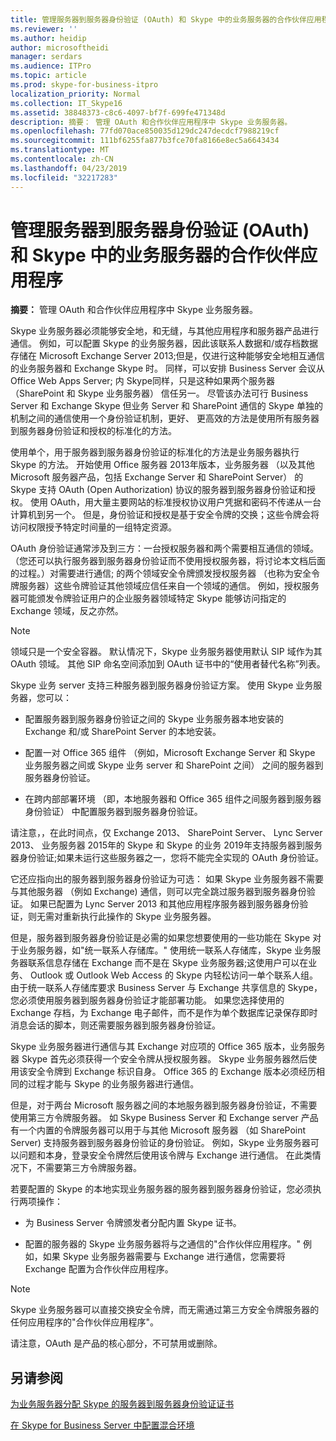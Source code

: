 ```yaml
---
title: 管理服务器到服务器身份验证 (OAuth) 和 Skype 中的业务服务器的合作伙伴应用程序
ms.reviewer: ''
ms.author: heidip
author: microsoftheidi
manager: serdars
ms.audience: ITPro
ms.topic: article
ms.prod: skype-for-business-itpro
localization_priority: Normal
ms.collection: IT_Skype16
ms.assetid: 38848373-c8c6-4097-bf7f-699fe471348d
description: 摘要： 管理 OAuth 和合作伙伴应用程序中 Skype 业务服务器。
ms.openlocfilehash: 77fd070ace850035d129dc247decdcf7988219cf
ms.sourcegitcommit: 111bf6255fa877b3fce70fa8166e8ec5a6643434
ms.translationtype: MT
ms.contentlocale: zh-CN
ms.lasthandoff: 04/23/2019
ms.locfileid: "32217283"
---
```

# <a name="manage-server-to-server-authentication-oauth-and-partner-applications-in-skype-for-business-server"></a>管理服务器到服务器身份验证 (OAuth) 和 Skype 中的业务服务器的合作伙伴应用程序
 
**摘要：** 管理 OAuth 和合作伙伴应用程序中 Skype 业务服务器。
  
Skype 业务服务器必须能够安全地，和无缝，与其他应用程序和服务器产品进行通信。 例如，可以配置 Skype 的业务服务器，因此该联系人数据和/或存档数据存储在 Microsoft Exchange Server 2013;但是，仅进行这种能够安全地相互通信的业务服务器和 Exchange Skype 时。 同样，可以安排 Business Server 会议从 Office Web Apps Server; 内 Skype同样，只是这种如果两个服务器 （SharePoint 和 Skype 业务服务器） 信任另一。 尽管该办法可行 Business Server 和 Exchange Skype 但业务 Server 和 SharePoint 通信的 Skype 单独的机制之间的通信使用一个身份验证机制，更好、 更高效的方法是使用所有服务器到服务器身份验证和授权的标准化的方法。
  
使用单个，用于服务器到服务器身份验证的标准化的方法是业务服务器执行 Skype 的方法。 开始使用 Office 服务器 2013年版本，业务服务器 （以及其他 Microsoft 服务器产品，包括 Exchange Server 和 SharePoint Server） 的 Skype 支持 OAuth (Open Authorization) 协议的服务器到服务器身份验证和授权。 使用 OAuth，用大量主要网站的标准授权协议用户凭据和密码不传递从一台计算机到另一个。 但是，身份验证和授权是基于安全令牌的交换；这些令牌会将访问权限授予特定时间量的一组特定资源。
  
OAuth 身份验证通常涉及到三方：一台授权服务器和两个需要相互通信的领域。 （您还可以执行服务器到服务器身份验证而不使用授权服务器，将讨论本文档后面的过程。）对需要进行通信; 的两个领域安全令牌颁发授权服务器 （也称为安全令牌服务器）这些令牌验证其他领域应信任来自一个领域的通信。 例如，授权服务器可能颁发令牌验证用户的企业服务器领域特定 Skype 能够访问指定的 Exchange 领域，反之亦然。
  
> [!NOTE]
> 领域只是一个安全容器。 默认情况下，Skype 业务服务器使用默认 SIP 域作为其 OAuth 领域。 其他 SIP 命名空间添加到 OAuth 证书中的“使用者替代名称”列表。 
  
Skype 业务 server 支持三种服务器到服务器身份验证方案。 使用 Skype 业务服务器，您可以：
  
- 配置服务器到服务器身份验证之间的 Skype 业务服务器本地安装的 Exchange 和/或 SharePoint Server 的本地安装。
    
- 配置一对 Office 365 组件 （例如，Microsoft Exchange Server 和 Skype 业务服务器之间或 Skype 业务 server 和 SharePoint 之间） 之间的服务器到服务器身份验证。
    
- 在跨内部部署环境 （即，本地服务器和 Office 365 组件之间服务器到服务器身份验证） 中配置服务器到服务器身份验证。
    
请注意，，在此时间点，仅 Exchange 2013、 SharePoint Server、 Lync Server 2013、 业务服务器 2015年的 Skype 和 Skype 的业务 2019年支持服务器到服务器身份验证;如果未运行这些服务器之一，您将不能完全实现的 OAuth 身份验证。
  
它还应指向出的服务器到服务器身份验证为可选： 如果 Skype 业务服务器不需要与其他服务器 （例如 Exchange) 通信，则可以完全跳过服务器到服务器身份验证。 如果已配置为 Lync Server 2013 和其他应用程序服务器到服务器身份验证，则无需对重新执行此操作的 Skype 业务服务器。 
  
但是，服务器到服务器身份验证是必需的如果您想要使用的一些功能在 Skype 对于业务服务器，如"统一联系人存储库。" 使用统一联系人存储库，Skype 业务服务器联系信息存储在 Exchange 而不是在 Skype 业务服务器;这使用户可以在业务、 Outlook 或 Outlook Web Access 的 Skype 内轻松访问一单个联系人组。 由于统一联系人存储库要求 Business Server 与 Exchange 共享信息的 Skype，您必须使用服务器到服务器身份验证才能部署功能。 如果您选择使用的 Exchange 存档，为 Exchange 电子邮件，而不是作为单个数据库记录保存即时消息会话的脚本，则还需要服务器到服务器身份验证。
  
Skype 业务服务器进行通信与其 Exchange 对应项的 Office 365 版本，业务服务器 Skype 首先必须获得一个安全令牌从授权服务器。 Skype 业务服务器然后使用该安全令牌到 Exchange 标识自身。 Office 365 的 Exchange 版本必须经历相同的过程才能与 Skype 的业务服务器进行通信。
  
但是，对于两台 Microsoft 服务器之间的本地服务器到服务器身份验证，不需要使用第三方令牌服务器。 如 Skype Business Server 和 Exchange server 产品有一个内置的令牌服务器可以用于与其他 Microsoft 服务器 （如 SharePoint Server) 支持服务器到服务器身份验证的身份验证。 例如，Skype 业务服务器可以问题和本身，登录安全令牌然后使用该令牌与 Exchange 进行通信。 在此类情况下，不需要第三方令牌服务器。
  
若要配置的 Skype 的本地实现业务服务器的服务器到服务器身份验证，您必须执行两项操作：
  
- 为 Business Server 令牌颁发者分配内置 Skype 证书。
    
- 配置的服务器的 Skype 业务服务器将与之通信的"合作伙伴应用程序。" 例如，如果 Skype 业务服务器需要与 Exchange 进行通信，您需要将 Exchange 配置为合作伙伴应用程序。
    
> [!NOTE]
> Skype 业务服务器可以直接交换安全令牌，而无需通过第三方安全令牌服务器的任何应用程序的"合作伙伴应用程序"。 
  
请注意，OAuth 是产品的核心部分，不可禁用或删除。
  
## <a name="see-also"></a>另请参阅

[为业务服务器分配 Skype 的服务器到服务器身份验证证书](assign-a-server-to-server-certificate.md)
  
[在 Skype for Business Server 中配置混合环境](configure-a-hybrid-environment.md)
